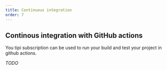 ```yaml
---
title: Continuous integration
order: 7
---
```


## Continous integration with GitHub actions 

You tipi subscription can be used to run your build and test your project in github actions.

_TODO_
